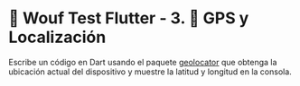 # 🐾 Wouf Test Flutter - 3. 📍 GPS y Localización

Escribe un código en Dart usando el paquete [geolocator](https://pub.dev/packages/geolocator) que obtenga la ubicación actual del dispositivo y muestre la latitud y longitud en la consola.

